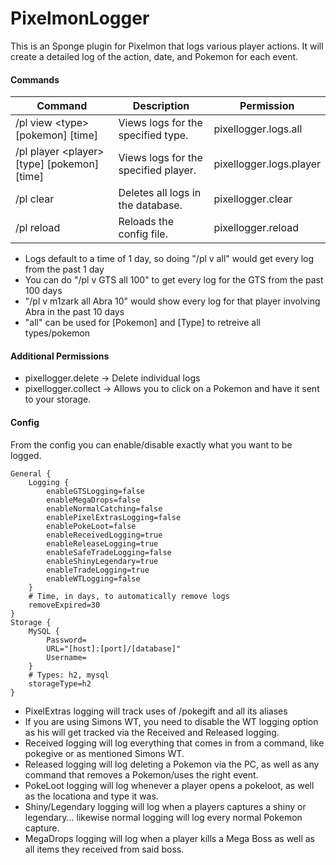 # PixelmonLogger
This is an Sponge plugin for Pixelmon that logs various player actions. It will create a detailed log of the action, date, and Pokemon for each event.

#### Commands

Command | Description | Permission
--------| ------------| ----------
/pl view \<type> [pokemon] [time] | Views logs for the specified type. | pixellogger.logs.all
/pl player \<player> [type] [pokemon] [time] | Views logs for the specified player. | pixellogger.logs.player
/pl clear | Deletes all logs in the database. | pixellogger.clear
/pl reload | Reloads the config file. | pixellogger.reload

- Logs default to a time of 1 day, so doing "/pl v all" would get every log from the past 1 day
- You can do "/pl v GTS all 100" to get every log for the GTS from the past 100 days
- "/pl v m1zark all Abra 10" would show every log for that player involving Abra in the past 10 days
- "all" can be used for [Pokemon] and [Type] to retreive all types/pokemon

#### Additional Permissions
- pixellogger.delete -> Delete individual logs
- pixellogger.collect -> Allows you to click on a Pokemon and have it sent to your storage.

#### Config

From the config you can enable/disable exactly what you want to be logged.

```hocon
General {
    Logging {
        enableGTSLogging=false
        enableMegaDrops=false
        enableNormalCatching=false
        enablePixelExtrasLogging=false
        enablePokeLoot=false
        enableReceivedLogging=true
        enableReleaseLogging=true
        enableSafeTradeLogging=false
        enableShinyLegendary=true
        enableTradeLogging=true
        enableWTLogging=false
    }
    # Time, in days, to automatically remove logs
    removeExpired=30
}
Storage {
    MySQL {
        Password=
        URL="[host]:[port]/[database]"
        Username=
    }
    # Types: h2, mysql
    storageType=h2
}
```
- PixelExtras logging will track uses of /pokegift and all its aliases
- If you are using Simons WT, you need to disable the WT logging option as his will get tracked via the Received and Released logging.
- Received logging will log everything that comes in from a command, like pokegive or as mentioned Simons WT.
- Released logging will log deleting a Pokemon via the PC, as well as any command that removes a Pokemon/uses the right event.
- PokeLoot logging will log whenever a player opens a pokeloot, as well as the locationa and type it was.
- Shiny/Legendary logging will log when a players captures a shiny or legendary... likewise normal logging will log every normal Pokemon capture.
- MegaDrops logging will log when a player kills a Mega Boss as well as all items they received from said boss.

